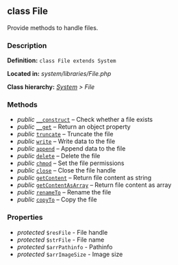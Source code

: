 
class File
----------

Provide methods to handle files.


### Description ###

**Definition:** `class File extends System`

**Located in:** *system/libraries/File.php*

**Class hierarchy:** *[System](System.md) > File*


### Methods ###

- *public* [`__construct`](File/__construct.md) – Check whether a file exists
- *public* [`__get`](File/__get.md) – Return an object property
- *public* [`truncate`](File/truncate.md) – Truncate the file
- *public* [`write`](File/write.md) – Write data to the file
- *public* [`append`](File/append.md) – Append data to the file
- *public* [`delete`](File/delete.md) – Delete the file
- *public* [`chmod`](File/chmod.md) – Set the file permissions
- *public* [`close`](File/close.md) – Close the file handle
- *public* [`getContent`](File/getContent.md) – Return file content as string
- *public* [`getContentAsArray`](File/getContentAsArray.md) – Return file content as array
- *public* [`renameTo`](File/renameTo.md) – Rename the file
- *public* [`copyTo`](File/copyTo.md) – Copy the file


### Properties ###

- *protected* `$resFile` - File handle
- *protected* `$strFile` - File name
- *protected* `$arrPathinfo` - Pathinfo
- *protected* `$arrImageSize` - Image size

